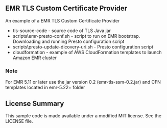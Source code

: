 ## EMR TLS Custom Certificate Provider

An example of a EMR TLS Custom Certificate Provider

* tls-source-code - source code of TLS Java jar
* scripts\emr-presto-conf.sh - script to run on EMR bootstrap. Downloading and running Presto configuration script
* scripts\presto-update-dicovery-uri.sh - Presto configuration script
* cloudformation - example of AWS CloudFormation templates to launch Amazon EMR cluster

### Note
For EMR 5.11 or later use the jar version 0.2 (emr-tls-ssm-0.2.jar) and CFN templates located in emr-5.22+ folder

## License Summary

This sample code is made available under a modified MIT license. See the LICENSE file.
